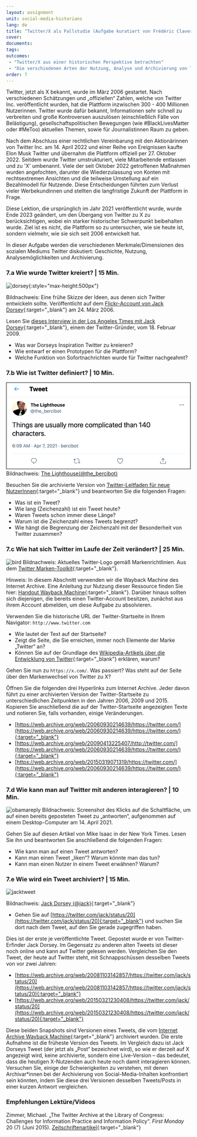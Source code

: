 ```yaml
---
layout: assignment
unit: social-media-historians
lang: de
title: "Twitter/X als Fallstudie (Aufgabe kuratiert von Frédéric Clavert)"
cover:
documents:
tags:
outcomes:
 - "Twitter/X aus einer historischen Perspektive betrachten"
 - "Die verschiedenen Arten der Nutzung, Analyse und Archivierung von Twitter/X verstehen, um Quellenkritik darauf anwenden zu können"
order: 7
---
```

Twitter, jetzt als X bekannt, wurde im März 2006 gestartet. Nach verschiedenen Schätzungen und „offiziellen“ Zahlen, welche von Twitter Inc. veröffentlicht wurden, hat die Plattform inzwischen 300 - 400 Millionen Nutzerinnen. Twitter wurde dafür bekannt, Informationen sehr schnell zu verbreiten und große Kontroversen auszulösen (einschließlich Fälle von Belästigung), gesellschaftspolitischen Bewegungen (wie #BlackLivesMatter oder #MeToo) aktuellen Themen, sowie für Journalistinnen Raum zu geben.

Nach dem Abschluss einer rechtlichen Vereinbarung mit den Aktionärinnen von Twitter Inc. am 14. April 2022 und einer Reihe von Ereignissen kaufte Elon Musk Twitter und übernahm die Plattform offiziell per 27. Oktober 2022. Seitdem wurde Twitter umstrukturiert, viele Mitarbeitende entlassen und zu 'X' umbenannt. Viele der seit Oktober 2022 getroffenen Maßnahmen wurden angefochten, darunter die Wiederzulassung von Konten mit rechtsextremen Ansichten und die teilweise Umstellung auf ein Bezahlmodell für Nutzende. Diese Entscheidungen führten zum Verlust vieler Werbekundinnen und stellten die langfristige Zukunft der Plattform in Frage.

<html>
<div class="alert alert-info">
Diese Lektion, die ursprünglich im Jahr 2021 veröffentlicht wurde, wurde Ende 2023 geändert, um den Übergang von Twitter zu X zu berücksichtigen, wobei ein starker historischer Schwerpunkt beibehalten wurde. Ziel ist es nicht, die Plattform so zu untersuchen, wie sie heute ist, sondern vielmehr, wie sie sich seit 2006 entwickelt hat.
</div>
</html>

In dieser Aufgabe werden die verschiedenen Merkmale/Dimensionen des sozialen Mediums Twitter diskutiert: Geschichte, Nutzung, Analysemöglichkeiten und Archivierung. 

<!-- more -->
<!-- briefing-student -->

### 7.a Wie wurde Twitter kreiert? | 15 Min. 
<!-- section-contents -->

![dorsey](../../../assets/images/social-media/dorsey.jpg){:style="max-height:500px"}

Bildnachweis: Eine frühe Skizze der Ideen, aus denen sich Twitter entwickeln sollte. Veröffentlicht auf dem [Flickr-Account von Jack Dorsey](https://flickr.com/photos/jackdorsey/182613360/){:target="_blank"} am 24. März 2006.

Lesen Sie [dieses Interview in der Los Angeles Times mit Jack Dorsey](https://latimesblogs.latimes.com/technology/2009/02/twitter-creator.html){:target="_blank"}, einem der Twitter-Gründer, vom 18. Februar 2009.

- Was war Dorseys Inspiration Twitter zu kreieren?
- Wie entwarf er einen Prototypen für die Plattform?
- Welche Funktion von Sofortnachrichten wurde für Twitter nachgeahmt?

<!-- section -->

### 7.b Wie ist Twitter definiert? | 10 Min.
 <!-- section-contents -->

![140](../../assets/images/social-media/140.png)
Bildnachweis: [The Lighthouse(@the_bercibot)](https://twitter.com/the_bercibot/status/1379647473640161280)

Besuchen Sie die archivierte Version von [Twitter-Leitfaden für neue NutzerInnen](https://web.archive.org/web/20180103203839/https://help.twitter.com/en/new-user-faq){:target="_blank"} und beantworten Sie die folgenden Fragen:
- Was ist ein Tweet?
- Wie lang (Zeichenzahl) ist ein Tweet heute?
- Waren Tweets schon immer diese Länge?
- Warum ist die Zeichenzahl eines Tweets begrenzt?
- Wie hängt die Begrenzung der Zeichenzahl mit der Besonderheit von Twitter zusammen?

<!-- section -->

### 7.c Wie hat sich Twitter im Laufe der Zeit verändert? | 25 Min.
 <!-- section-contents --> 

![bird](../../../assets/images/social-media/bird.png)
Bildnachweis: Aktuelles Twitter-Logo gemäß Markenrichtlinien. Aus dem [Twitter Marken-Toolkit](https://about.twitter.com/en/who-we-are/brand-toolkit){:target="_blank"}.

Hinweis: In diesem Abschnitt verwenden wir die Wayback Machine des Internet Archive. Eine Anleitung zur Nutzung dieser Ressource finden Sie hier: [Handout Wayback Machine](https://ranke2.uni.lu/assets/pdf/wayback-machine-interface.pdf){:target="_blank"}. Darüber hinaus sollten sich diejenigen, die bereits einen Twitter-Account besitzen, zunächst aus ihrem Account abmelden, um diese Aufgabe zu absolvieren.

Verwenden Sie die historische URL der Twitter-Startseite in Ihrem Navigator: `http://www.twitter.com`
- Wie lautet der Text auf der Startseite?
- Zeigt die Seite, die Sie erreichen, immer noch Elemente der Marke „Twitter“ an?
- Können Sie auf der Grundlage des [Wikipedia-Artikels über die Entwicklung von Twitter](https://de.wikipedia.org/wiki/X_(soziales_Netzwerk)#X_(seit_2023)){:target="_blank"} erklären, warum?

Gehen Sie nun zu `https://x.com/`. Was passiert? Was steht auf der Seite über den Markenwechsel von Twitter zu X?

Öffnen Sie die folgenden drei Hyperlinks zum Internet Archive. Jeder davon führt zu einer archivierten Version der Twitter-Startseite zu unterschiedlichen Zeitpunkten in den Jahren 2006, 2009 und 2015. Kopieren Sie anschließend die auf der Twitter-Startseite angezeigten Texte und notieren Sie, falls vorhanden, einige Veränderungen.

- [https://web.archive.org/web/20060930214639/https://twitter.com/](https://web.archive.org/web/20060930214639/https://twitter.com/){:target="_blank"}
- [https://web.archive.org/web/20090413225407/http://twitter.com/](https://web.archive.org/web/20060930214639/https://twitter.com/){:target="_blank"}
- [https://web.archive.org/web/20150319071319/https://twitter.com/](https://web.archive.org/web/20060930214639/https://twitter.com/){:target="_blank"}

<!-- section --> 

### 7.d Wie kann man auf Twitter mit anderen interagieren? | 10 Min.
 <!-- section-contents -->  

![obamareply](../../../assets/images/social-media/obamareply.png)
Bildnachweis: Screenshot des Klicks auf die Schaltfläche, um auf einen bereits geposteten Tweet zu „antworten“, aufgenommen auf einem Desktop-Computer am 14. April 2021.

Gehen Sie auf diesen Artikel von Mike Isaac in der New York Times. Lesen Sie ihn und beantworten Sie anschließend die folgenden Fragen:
- Wie kann man auf einen Tweet antworten?
- Kann man einen Tweet „liken“? Warum könnte man das tun?
- Kann man einen Nutzer in einem Tweet erwähnen? Warum?

<!-- section --> 

### 7.e  Wie wird ein Tweet archiviert? | 15 Min.
<!-- section-contents --> 

![jacktweet](../../../assets/images/social-media/jacktweet.png)

Bildnachweis: [Jack Dorsey (@jack)](https://twitter.com/jack/status/20){:target="_blank"}

- Gehen Sie auf [https://twitter.com/jack/status/20](https://twitter.com/jack/status/20){:target="_blank"} und suchen Sie dort nach dem Tweet, auf den Sie gerade zugegriffen haben.

Dies ist der erste je veröffentlichte Tweet. Gepostet wurde er von Twitter-Erfinder Jack Dorsey. Im Gegensatz zu anderen alten Tweets ist dieser noch online und kann auf Twitter gelesen werden. Vergleichen Sie den Tweet, der heute auf Twitter steht, mit Schnappschüssen desselben Tweets von vor zwei Jahren:
- [https://web.archive.org/web/20081103142857/https://twitter.com/jack/status/20](https://web.archive.org/web/20081103142857/https://twitter.com/jack/status/20){:target="_blank"}
- [https://web.archive.org/web/20150321230408/https://twitter.com/jack/status/20](https://web.archive.org/web/20150321230408/https://twitter.com/jack/status/20){:target="_blank"}

Diese beiden Snapshots sind Versionen eines Tweets, die vom [Internet Archive Wayback Machine](https://archive.org/web/){:target="_blank"} archiviert wurden. Die erste Aufnahme ist die früheste Version des Tweets. Im Vergleich dazu ist Jack Dorseys Tweet (der jetzt als „Post“ bezeichnet wird), so wie er derzeit auf X angezeigt wird, keine archivierte, sondern eine Live-Version – das bedeutet, dass die heutigen X-Nutzenden auch heute noch damit interagieren können. Versuchen Sie, einige der Schwierigkeiten zu verstehen, mit denen Archivar*innen bei der Archivierung von Social-Media-Inhalten konfrontiert sein könnten, indem Sie diese drei Versionen desselben Tweets/Posts in einer kurzen Antwort vergleichen.

<!-- section -->

### Empfehlungen Lektüre/Videos
<!-- section-contents -->

Zimmer, Michael. „The Twitter Archive at the Library of Congress: Challenges for Information Practice and Information Policy“. *First Monday* 20 (7) (Juni 2015). [Zeitschriftenartikel](http://firstmonday.org/ojs/index.php/fm/article/view/5619){:target="_blank"}


<!-- briefing-teacher -->
